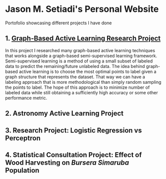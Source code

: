 # Jason M. Setiadi's Personal Website
Portofolio showcasing different projects I have done

## 1. [Graph-Based Active Learning Research Project](https://jwcalder.github.io/GraphLearning/active_learning.html)
In this project I researched many graph-based active learning techniques that works alongside a graph-based semi-supervised learning framework. Semi-supervised learning is a method of using a small subset of labeled data to predict the remaining/future unlabeled data. The idea behind graph-based active learning is to choose the most optimal points to label given a graph structure that represents the dataset. That way we can have a labeling approach that is more methodological than simply random sampling the points to label. The hope of this approach is to minimize number of labeled data while still obtaining a sufficiently high accuracy or some other performance metric.

## 2. Astronomy Active Learning Project

## 3. Research Project: Logistic Regression vs Perceptron

## 4. Statistical Consultation Project: Effect of Wood Harvesting on *Bursera Simaruba* Population
